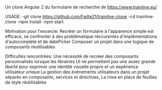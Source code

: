  Un clone Angular 2 du formulaire de recherche de https://www.trainline.eu/
 
 USAGE:
  -git clone https://github.com/Failte21/trainline-clone
  -cd trainline-clone
  -npm install
  -npm start
  
Motivation pour l'excercie:
  Recréer un formulaire à l'apparence simple est efficace, 
  se confronter à des problématique réccurentes d'implémentations d'autocomplete et de datePicker
  Composer un projet dans une logique de composants réutilisables
  
Difficultés rencontrées:
  Une nécessité de recréer des composants personnalisés lorsque les librairies UI ne permettent pas une assez grande liberté pour exprimer une identité visuelle propre et un expérience utilisateur unique
  La gestion des événements utilisateurs dans un projet séparés en composants, services et directives,
  La mise en place de feuilles de style réutilisables
  
  
